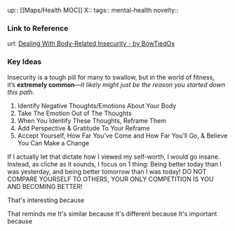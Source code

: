 up:: [[Maps/Health MOC]]
X::
tags:: mental-health
novelty::

### Link to Reference
url: [Dealing With Body-Related Insecurity - by BowTiedOx](https://bowtiedox.substack.com/p/dealing-with-body-related-insecurity?ref=vital)

### Key Ideas

Insecurity is a tough pill for many to swallow, but in the world of fitness, it’s **extremely common**—_it likely might just be the reason you started down this path._

1. Identify Negative Thoughts/Emotions About Your Body
2. Take The Emotion Out of The Thoughts
3. When You Identify These Thoughts, Reframe Them
4. Add Perspective & Gratitude To Your Reframe
5. Accept Yourself, How Far You’ve Come and How Far You’ll Go, & Believe You Can Make a Change

If I actually let that dictate how I viewed my self-worth, I would go insane. Instead, as cliche as it sounds, I focus on 1 thing: Being better today than I was yesterday, and being better tomorrow than I was today! DO NOT COMPARE YOURSELF TO OTHERS, YOUR ONLY COMPETITION IS YOU AND BECOMING BETTER!

That's interesting because

That reminds me
It's similar because
It's different because
It's important because